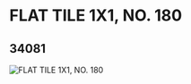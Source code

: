 # FLAT TILE 1X1, NO. 180
## 34081
![FLAT TILE 1X1, NO. 180](https://lc-www-live-s.legocdn.com/media/bricks/5/2/6192801.jpg)